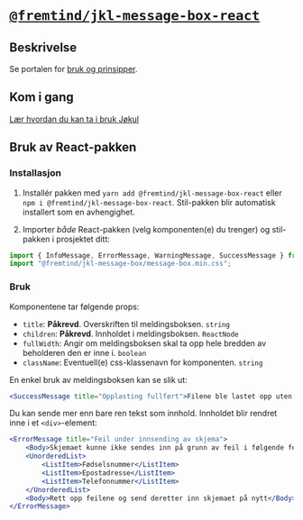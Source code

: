 # [`@fremtind/jkl-message-box-react`](https://fremtind.github.io/jokul/komponenter/messagebox)

## Beskrivelse

Se portalen for [bruk og prinsipper](https://fremtind.github.io/jokul/komponenter/messagebox).

## Kom i gang

[Lær hvordan du kan ta i bruk Jøkul](https://fremtind.github.io/jokul/developer/getting-started/)

## Bruk av React-pakken

### Installasjon

1. Installér pakken med `yarn add @fremtind/jkl-message-box-react` eller `npm i @fremtind/jkl-message-box-react`. Stil-pakken blir automatisk installert som en avhengighet.

2. Importer _både_ React-pakken (velg komponenten(e) du trenger) og stil-pakken i prosjektet ditt:

```js
import { InfoMessage, ErrorMessage, WarningMessage, SuccessMessage } from "@fremtind/jkl-message-box-react";
import "@fremtind/jkl-message-box/message-box.min.css";
```

### Bruk

Komponentene tar følgende props:

-   `title`: **Påkrevd**. Overskriften til meldingsboksen. `string`
-   `children`: **Påkrevd**. Innholdet i meldingsboksen. `ReactNode`
-   `fullWidth`: Angir om meldingsboksen skal ta opp hele bredden av beholderen den er inne i. `boolean`
-   `className`: Eventuell(e) css-klassenavn for komponenten. `string`

En enkel bruk av meldingsboksen kan se slik ut:

```jsx
<SuccessMessage title="Opplasting fullført">Filene ble lastet opp uten feil</SuccessMessage>
```

Du kan sende mer enn bare ren tekst som innhold. Innholdet blir rendret inne i et `<div>`-element:

```jsx
<ErrorMessage title="Feil under innsending av skjema">
    <Body>Skjemaet kunne ikke sendes inn på grunn av feil i følgende felter:</Body>
    <UnorderedList>
        <ListItem>Fødselsnummer</ListItem>
        <ListItem>Epostadresse</ListItem>
        <ListItem>Telefonnummer</ListItem>
    </UnorderedList>
    <Body>Rett opp feilene og send deretter inn skjemaet på nytt</Body>
</ErrorMessage>
```
